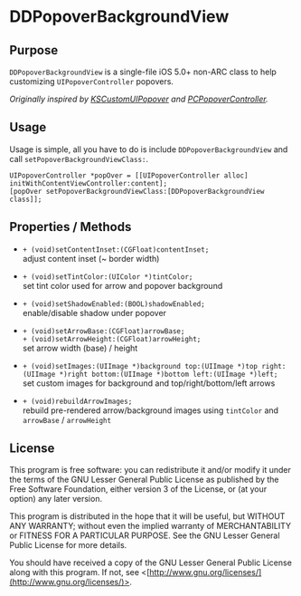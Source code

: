 DDPopoverBackgroundView
==============


Purpose
--------------

`DDPopoverBackgroundView` is a single-file iOS 5.0+ non-ARC class to help customizing `UIPopoverController` popovers.

*Originally inspired by [KSCustomUIPopover](https://github.com/Scianski/KSCustomUIPopover) and [PCPopoverController](https://github.com/pcperini/PCPopoverController).*


Usage
--------------

Usage is simple, all you have to do is include `DDPopoverBackgroundView` and call `setPopoverBackgroundViewClass:`.

	UIPopoverController *popOver = [[UIPopoverController alloc] initWithContentViewController:content];
	[popOver setPopoverBackgroundViewClass:[DDPopoverBackgroundView class]];


Properties / Methods
--------------

 - `+ (void)setContentInset:(CGFloat)contentInset;`  
	adjust content inset (~ border width)

 - `+ (void)setTintColor:(UIColor *)tintColor;`  
	set tint color used for arrow and popover background

 - `+ (void)setShadowEnabled:(BOOL)shadowEnabled;`  
	enable/disable shadow under popover

 - `+ (void)setArrowBase:(CGFloat)arrowBase;`  
   `+ (void)setArrowHeight:(CGFloat)arrowHeight;`  
	set arrow width (base) / height

 - `+ (void)setImages:(UIImage *)background top:(UIImage *)top right:(UIImage *)right bottom:(UIImage *)bottom left:(UIImage *)left;`  
	set custom images for background and top/right/bottom/left arrows

 - `+ (void)rebuildArrowImages;`  
	rebuild pre-rendered arrow/background images using `tintColor` and `arrowBase` / `arrowHeight`


License
---------------

This program is free software: you can redistribute it and/or modify it under the terms of the GNU Lesser General Public License as published by the Free Software Foundation, either version 3 of the License, or (at your option) any later version.
 
This program is distributed in the hope that it will be useful, but WITHOUT ANY WARRANTY; without even the implied warranty of MERCHANTABILITY or FITNESS FOR A PARTICULAR PURPOSE.  See the GNU Lesser General Public License for more details.
 
You should have received a copy of the GNU Lesser General Public License along with this program.  If not, see <[http://www.gnu.org/licenses/](http://www.gnu.org/licenses/)>.